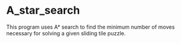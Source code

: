 # A_star_search
This program uses A* search to find the minimum number of moves necessary for solving a given sliding tile puzzle.
